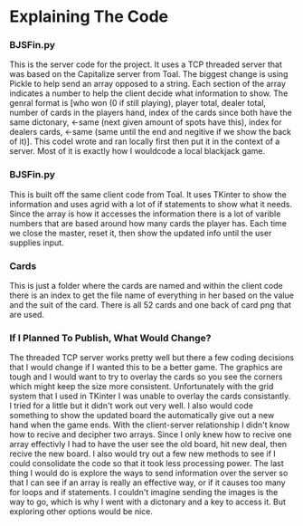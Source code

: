 # Explaining The Code
### BJSFin.py
This is the server code for the project. It uses a TCP threaded server that was based on the Capitalize server from Toal. The biggest change is using Pickle to help send an array opposed to a string. Each section of the array indicates a number to help the client decide what information to show. The genral format is [who won (0 if still playing), player total, dealer total, number of cards in the players hand, index of the cards since both have the same dictonary, <-same (next given amount of spots have this), index for dealers cards, <-same (same until the end and negitive if we show the back of it)]. This codeI wrote and ran locally first then put it in the context of a server. Most of it is exactly how I wouldcode a local blackjack game.

### BJSFin.py
This is built off the same client code from Toal. It uses TKinter to show the information and uses agrid with a lot of if statements to show what it needs. Since the array is how it accesses the information there is a lot of varible numbers that are based around how many cards the player has. Each time we close the master, reset it, then show the updated info until the user supplies input.

### Cards
This is just a folder where the cards are named and within the client code there is an index to get the file name of everything in her based on the value and the suit of the card. There is all 52 cards and one back of card png that are used.

### If I Planned To Publish, What Would Change?
The threaded TCP server works pretty well but there a few coding decisions that I would change if I wanted this to be a better game. The graphics are tough and I would want to try to overlay the cards so you see the corners which might keep the size more consistent. Unfortunately with the grid system that I used in TKinter I was unable to overlay the cards consistantly. I tried for a little but it didn't work out very well. I also would code something to show the updated board the automatically give out a new hand when the game ends. With the client-server relationship I didn't know how to recive and decipher two arrays. Since I only knew how to recive one array effectivly I had to have the user see the old board, hit new deal, then recive the new board. I also would try out a few new methods to see if I could consolidate the code so that it took less processing power. The last thing I would do is explore the ways to send information over the server so that I can see if an array is really an effective way, or if it causes too many for loops and if statements. I couldn't imagine sending the images is the way to go, which is why I went with a dictonary and a key to access it. But exploring other options would be nice.
